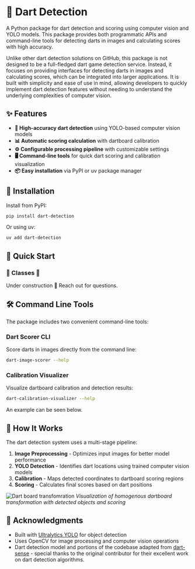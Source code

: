 # 🎯 Dart Detection

A Python package for dart detection and scoring using computer vision and YOLO models. This package provides both
programmatic APIs and command-line tools for detecting darts in images and calculating scores with high accuracy.

Unlike other dart detection solutions on GitHub, this package is not designed to be a full-fledged dart game detection
service.
Instead, it focuses on providing interfaces for detecting darts in images and calculating scores, which can be
integrated into larger applications.
It is built with simplicity and ease of use in mind, allowing developers to quickly implement dart detection features
without needing to understand the underlying complexities of computer vision.

## ✨ Features

- **🎯 High-accuracy dart detection** using YOLO-based computer vision models
- **📊 Automatic scoring calculation** with dartboard calibration
- **⚙️ Configurable processing pipeline** with customizable settings
- **🖥️ Command-line tools** for quick dart scoring and calibration visualization
- **📦 Easy installation** via PyPI or uv package manager

## 🚀 Installation

Install from PyPI:

```bash
pip install dart-detection
```

Or using uv:

```bash
uv add dart-detection
```

## 📖 Quick Start

### 🚧 Classes 🚧

Under construction 🚧
Reach out for questions.

## 🛠️ Command Line Tools

The package includes two convenient command-line tools:

### **Dart Scorer CLI**

Score darts in images directly from the command line:

```bash
dart-image-scorer --help
```

### **Calibration Visualizer**

Visualize dartboard calibration and detection results:

```bash
dart-calibration-visualizer --help
```
An example can be seen below.

## 🎯 How It Works

The dart detection system uses a multi-stage pipeline:

1. **Image Preprocessing** - Optimizes input images for better model performance
2. **YOLO Detection** - Identifies dart locations using trained computer vision models
3. **Calibration** - Maps detected coordinates to dartboard scoring regions
4. **Scoring** - Calculates final scores based on dart positions

![Dart board transfomration](doc/images/visualization_example.png)
*Visualization of homogenous dartboard transformation with detected objects and scoring*

## 🙏 Acknowledgments

- Built with [Ultralytics YOLO](https://github.com/ultralytics/ultralytics) for object detection
- Uses OpenCV for image processing and computer vision operations
- Dart detection model and portions of the codebase adapted from [dart-sense](https://github.com/bnww/dart-sense) -
  special thanks to the original contributor for their excellent work on dart detection algorithms.
